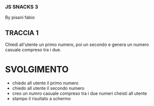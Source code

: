 ### JS SNACKS 3
By pisani fabio
## TRACCIA 1
Chiedi all'utente un primo numero, poi un secondo e genera un numero casuale compreso tra i due.
# SVOLGIMENTO
- chiedo all utente il primo numero
- chiedo all utente il secondo numero
- creo un numro casuale compreso tra i due numeri cheisti all utente
- stampo il risultato a schermo
